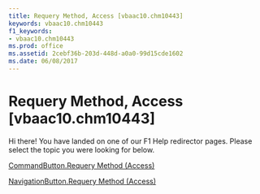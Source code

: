 ```yaml
---
title: Requery Method, Access [vbaac10.chm10443]
keywords: vbaac10.chm10443
f1_keywords:
- vbaac10.chm10443
ms.prod: office
ms.assetid: 2cebf36b-203d-448d-a0a0-99d15cde1602
ms.date: 06/08/2017
---
```



# Requery Method, Access [vbaac10.chm10443]

Hi there! You have landed on one of our F1 Help redirector pages. Please select the topic you were looking for below.

[CommandButton.Requery Method (Access)](http://msdn.microsoft.com/library/9a8fed17-aec2-c592-c003-92bc832d5da0%28Office.15%29.aspx)

[NavigationButton.Requery Method (Access)](http://msdn.microsoft.com/library/4beb0efc-2e95-469e-21be-e546d0a66414%28Office.15%29.aspx)


